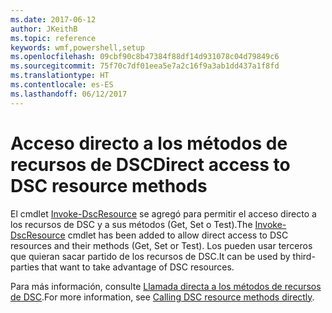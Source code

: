 ```yaml
---
ms.date: 2017-06-12
author: JKeithB
ms.topic: reference
keywords: wmf,powershell,setup
ms.openlocfilehash: 09cbf90c8b47384f88df14d931078c04d79849c6
ms.sourcegitcommit: 75f70c7df01eea5e7a2c16f9a3ab1dd437a1f8fd
ms.translationtype: HT
ms.contentlocale: es-ES
ms.lasthandoff: 06/12/2017
---
```

# <a name="direct-access-to-dsc-resource-methods"></a><span data-ttu-id="8bda9-102">Acceso directo a los métodos de recursos de DSC</span><span class="sxs-lookup"><span data-stu-id="8bda9-102">Direct access to DSC resource methods</span></span>


<span data-ttu-id="8bda9-103">El cmdlet [Invoke-DscResource](https://technet.microsoft.com/en-us/library/mt517869.aspx) se agregó para permitir el acceso directo a los recursos de DSC y a sus métodos (Get, Set o Test).</span><span class="sxs-lookup"><span data-stu-id="8bda9-103">The [Invoke-DscResource](https://technet.microsoft.com/en-us/library/mt517869.aspx) cmdlet has been added to allow direct access to DSC resources and their methods (Get, Set or Test).</span></span> <span data-ttu-id="8bda9-104">Los pueden usar terceros que quieran sacar partido de los recursos de DSC.</span><span class="sxs-lookup"><span data-stu-id="8bda9-104">It can be used by third-parties that want to take advantage of DSC resources.</span></span>

<span data-ttu-id="8bda9-105">Para más información, consulte [Llamada directa a los métodos de recursos de DSC](https://msdn.microsoft.com/powershell/dsc/directcallresource).</span><span class="sxs-lookup"><span data-stu-id="8bda9-105">For more information, see [Calling DSC resource methods directly](https://msdn.microsoft.com/powershell/dsc/directcallresource).</span></span>

